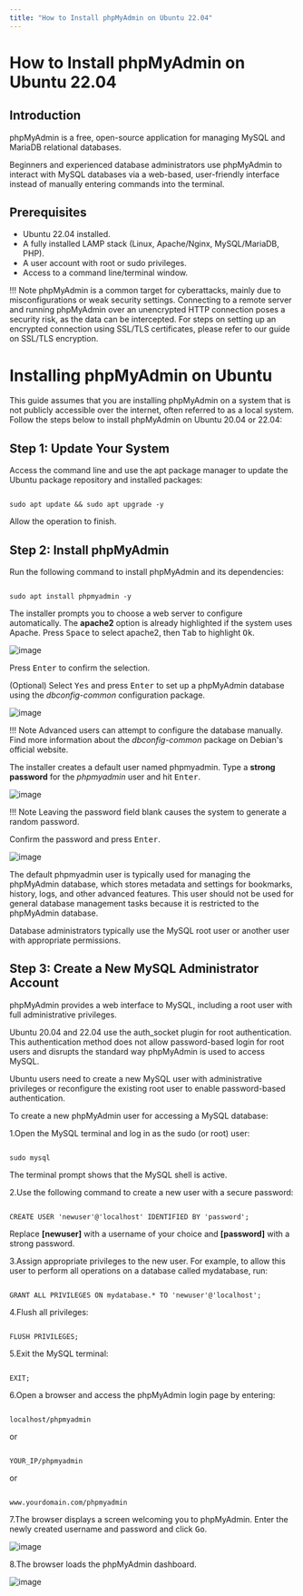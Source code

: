 ```yaml
---
title: "How to Install phpMyAdmin on Ubuntu 22.04"
---
```


# How to Install phpMyAdmin on Ubuntu 22.04

## Introduction

phpMyAdmin is a free, open-source application for managing MySQL and MariaDB relational databases.

Beginners and experienced database administrators use phpMyAdmin to interact with MySQL databases via a web-based, user-friendly interface instead of manually entering commands into the terminal.

## Prerequisites

- Ubuntu 22.04 installed.
- A fully installed LAMP stack (Linux, Apache/Nginx, MySQL/MariaDB, PHP).
- A user account with root or sudo privileges.
- Access to a command line/terminal window.

!!! Note
    phpMyAdmin is a common target for cyberattacks, mainly due to misconfigurations or weak security settings. Connecting to a remote server and running phpMyAdmin over an unencrypted HTTP connection poses a security risk, as the data can be intercepted. For steps on setting up an encrypted connection using SSL/TLS certificates, please refer to our guide on SSL/TLS encryption.

# Installing phpMyAdmin on Ubuntu

This guide assumes that you are installing phpMyAdmin on a system that is not publicly accessible over the internet, often referred to as a local system. Follow the steps below to install phpMyAdmin on Ubuntu 20.04 or 22.04:

## Step 1: Update Your System

Access the command line and use the apt package manager to update the Ubuntu package repository and installed packages:

```

sudo apt update && sudo apt upgrade -y

```

Allow the operation to finish.

## Step 2: Install phpMyAdmin

Run the following command to install phpMyAdmin and its dependencies:

```

sudo apt install phpmyadmin -y

```

The installer prompts you to choose a web server to configure automatically. The **apache2** option is already highlighted if the system uses Apache. Press <kbd>Space</kbd> to select apache2, then <kbd>Tab</kbd> to highlight <kbd>Ok</kbd>.

![image](images/select-apache2-phpmyadmin-ubuntu.png)

Press <kbd>Enter</kbd> to confirm the selection.

(Optional) Select <kbd>Yes</kbd> and press <kbd>Enter</kbd> to set up a phpMyAdmin database using the *dbconfig-common* configuration package.

![image](images/dbconfig-common-mysql-phpmyadmin.png)

!!! Note 
    Advanced users can attempt to configure the database manually. Find more information about the *dbconfig-common* package on Debian's official website.

The installer creates a default user named phpmyadmin. Type a **strong password** for the *phpmyadmin* user and hit <kbd>Enter</kbd>.

![image](images/phpmyadmin-mysql-password.png)

!!! Note
    Leaving the password field blank causes the system to generate a random password.

Confirm the password and press <kbd>Enter</kbd>.

![image](images/confirm-phpmyadmin-password.png)

The default phpmyadmin user is typically used for managing the phpMyAdmin database, which stores metadata and settings for bookmarks, history, logs, and other advanced features. This user should not be used for general database management tasks because it is restricted to the phpMyAdmin database.

Database administrators typically use the MySQL root user or another user with appropriate permissions.

## Step 3: Create a New MySQL Administrator Account

phpMyAdmin provides a web interface to MySQL, including a root user with full administrative privileges.

Ubuntu 20.04 and 22.04 use the auth_socket plugin for root authentication. This authentication method does not allow password-based login for root users and disrupts the standard way phpMyAdmin is used to access MySQL.

Ubuntu users need to create a new MySQL user with administrative privileges or reconfigure the existing root user to enable password-based authentication.

To create a new phpMyAdmin user for accessing a MySQL database:

1.Open the MySQL terminal and log in as the sudo (or root) user:

```

sudo mysql

```

The terminal prompt shows that the MySQL shell is active.

2.Use the following command to create a new user with a secure password:

```

CREATE USER 'newuser'@'localhost' IDENTIFIED BY 'password';

```

Replace **[newuser]** with a username of your choice and **[password]** with a strong password.

3.Assign appropriate privileges to the new user. For example, to allow this user to perform all operations on a database called mydatabase, run:

```

GRANT ALL PRIVILEGES ON mydatabase.* TO 'newuser'@'localhost';

```

4.Flush all privileges:

```

FLUSH PRIVILEGES;

```

5.Exit the MySQL terminal:

```

EXIT;

```

6.Open a browser and access the phpMyAdmin login page by entering:

```

localhost/phpmyadmin

```

or

```

YOUR_IP/phpmyadmin

```

or

```

www.yourdomain.com/phpmyadmin

```

7.The browser displays a screen welcoming you to phpMyAdmin. Enter the newly created username and password and click <kbd>Go</kbd>.

![image](images/phpmyadmin-login-username-password.png)

8.The browser loads the phpMyAdmin dashboard.

![image](images/phpmyadmin-dashboard.png)


